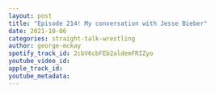 ```yaml
---
layout: post
title: "Episode 214! My conversation with Jesse Bieber"
date: 2021-10-06
categories: straight-talk-wrestling
author: george-mckay
spotify_track_id: 2cbV6cbFEb2aldemFRIZyo
youtube_video_id: 
apple_track_id: 
youtube_metadata: 
---
```

